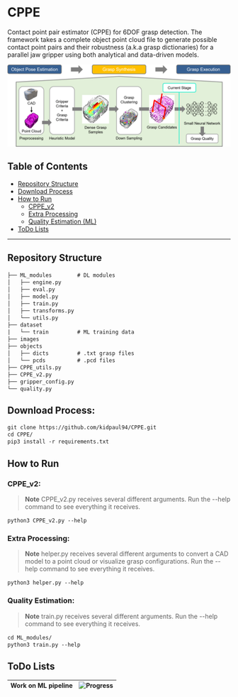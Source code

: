 # CPPE

Contact point pair estimator (CPPE) for 6DOF grasp detection. The framework takes a complete object point cloud file to generate possible contact point pairs and their robustness (a.k.a grasp dictionaries) for a parallel jaw gripper using both analytical and data-driven models.

![Example 0](./images/pipeline.png)

## Table of Contents

- [Repository Structure](#repository-structure)
- [Download Process](#download-process)
- [How to Run](#how-to-run)
    - [CPPE_v2](#cppe_v2)
    - [Extra Processing](#extra-processing)
    - [Quality Estimation (ML)](#quality-estimation)
- [ToDo Lists](#todo-lists)

---

## Repository Structure
    ├── ML_modules        # DL modules 
    │   ├── engine.py
    │   ├── eval.py
    │   ├── model.py      
    │   ├── train.py     
    │   ├── transforms.py 
    │   └── utils.py    
    ├── dataset
    |   └── train         # ML training data
    ├── images              
    ├── objects
    │   ├── dicts         # .txt grasp files
    │   └── pcds          # .pcd files
    ├── CPPE_utils.py     
    ├── CPPE_v2.py        
    ├── gripper_config.py 
    └── quality.py        

## Download Process:

    git clone https://github.com/kidpaul94/CPPE.git
    cd CPPE/
    pip3 install -r requirements.txt

## How to Run

### CPPE_v2:

> **Note**
CPPE_v2.py receives several different arguments. Run the --help command to see everything it receives.

    python3 CPPE_v2.py --help

### Extra Processing:

> **Note**
helper.py receives several different arguments to convert a CAD model to a point cloud or visualize grasp configurations. Run the --help command to see everything it receives.

    python3 helper.py --help

### Quality Estimation:

> **Note**
train.py receives several different arguments. Run the --help command to see everything it receives.

    cd ML_modules/
    python3 train.py --help

## ToDo Lists
| **Work on ML pipeline** | ![Progress](https://progress-bar.dev/50) |
| --- | --- |
